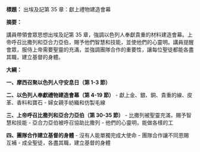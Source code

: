 **標題：** 出埃及記第 35 章：獻上禮物建造會幕

**摘要：**

講員帶領會眾思想出埃及記第 35 章，強調以色列人奉獻貴重的材料建造會幕。上帝呼召比撒列和亞合力亞伯，賜予他們智慧和技能，並使他們的心靈明。講員提醒會眾，服侍上帝需要聖靈的充滿，並強調團隊合作的重要性，讓每位聖徒都能各盡其職，建立基督的身體。

**大綱：**

**一、摩西召聚以色列人守安息日（第 1-3 節）**

**二、以色列人奉獻禮物建造會幕（第 4-19 節）**
    - 獻上金、銀、銅、貴重的線、皮革、香料和寶石
    - 婦女親手紡織和仿製毛線

**三、上帝呼召比撒列和亞合力亞伯（第 30-35 節）**
    - 比撒列被聖靈充滿，賜予智慧和技能
    - 亞合力亞伯被呼召協助比撒列
    - 他們的心靈明，能做各樣的工

**四、團隊合作建立基督的身體**
    - 沒有人能單獨完成大使命
    - 團隊合作讓不同恩賜互補
    - 成全聖徒，各盡其職，建立基督的身體